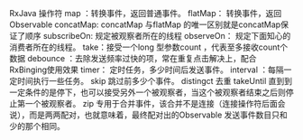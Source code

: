RxJava 操作符
map ：转换事件，返回普通事件。
flatMap： 转换事件，返回Observable
concatMap: concatMap 与flatMap 的唯一区别就是concatMap保证了顺序
subscribeOn: 规定被观察者所在的线程
observeOn： 规定下面知心的消费者所在的线程。
take：接受一个long 型参数count ，代表至多接收count个数据
debounce ：去除发送频率过快的项，常在重复点击解决上，配合RxBinging使用效果
timer： 定时任务，多少时间后发送事件。
interval ：每隔一定时间执行一些任务。
skip 跳过前多少个事件。
distingct 去重
takeUntil 直到到一定条件的是停下，也可以接受另外一个被观察者，当这个被观察者结束之后则停止第一个被观察者。
zip 专用于合并事件，该合并不是连接（连接操作符后面会说），而是两两配对，也就意味着，最终配对出的Observable 发送事件数目只和少的那个相同。